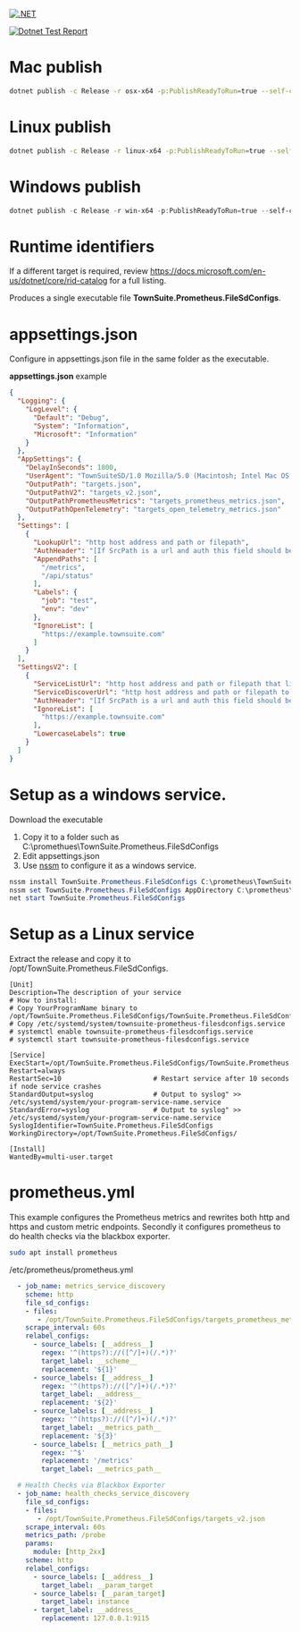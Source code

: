 
[![.NET](https://github.com/TownSuite/TownSuite.Prometheus.FileSdConfigs/actions/workflows/dotnet.yml/badge.svg)](https://github.com/TownSuite/TownSuite.Prometheus.FileSdConfigs/actions/workflows/dotnet.yml)

[![Dotnet Test Report](https://github.com/TownSuite/TownSuite.Prometheus.FileSdConfigs/actions/workflows/test-report.yml/badge.svg)](https://github.com/TownSuite/TownSuite.Prometheus.FileSdConfigs/actions/workflows/test-report.yml)

# Mac publish
```bash
dotnet publish -c Release -r osx-x64 -p:PublishReadyToRun=true --self-contained true -p:PublishSingleFile=true -p:EnableCompressionInSingleFile=true
```

# Linux publish
```bash
dotnet publish -c Release -r linux-x64 -p:PublishReadyToRun=true --self-contained true -p:PublishSingleFile=true -p:EnableCompressionInSingleFile=true
```

# Windows publish
```powershell
dotnet publish -c Release -r win-x64 -p:PublishReadyToRun=true --self-contained true -p:PublishSingleFile=true -p:EnableCompressionInSingleFile=true
```

# Runtime identifiers
If a different target is required, review https://docs.microsoft.com/en-us/dotnet/core/rid-catalog for a full listing.


Produces a single executable file __TownSuite.Prometheus.FileSdConfigs__.   

# appsettings.json

Configure in appsettings.json file in the same folder as the executable.

__appsettings.json__ example
```json
{
  "Logging": {
    "LogLevel": {
      "Default": "Debug",
      "System": "Information",
      "Microsoft": "Information"
    }
  },
  "AppSettings": {
    "DelayInSeconds": 1800,
    "UserAgent": "TownSuiteSD/1.0 Mozilla/5.0 (Macintosh; Intel Mac OS X 10.15; rv:107.0) Gecko/20100101 Firefox/107.0",
    "OutputPath": "targets.json",
    "OutputPathV2": "targets_v2.json",
    "OutputPathPrometheusMetrics": "targets_prometheus_metrics.json",
    "OutputPathOpenTelemetry": "targets_open_telemetry_metrics.json"
  },
  "Settings": [
    {
      "LookupUrl": "http host address and path or filepath",
      "AuthHeader": "[If SrcPath is a url and auth this field should be set to basic auth or a bearer token]",
      "AppendPaths": [
        "/metrics",
        "/api/status"
      ],
      "Labels": {
        "job": "test",
        "env": "dev"
      },
      "IgnoreList": [
        "https://example.townsuite.com"
      ]
    }
  ],
  "SettingsV2": [
    {
      "ServiceListUrl": "http host address and path or filepath that lists services",
      "ServiceDiscoverUrl": "http host address and path or filepath to lookup details for specific services",
      "AuthHeader": "[If SrcPath is a url and auth this field should be set to basic auth or a bearer token]",
      "IgnoreList": [
        "https://example.townsuite.com"
      ],
      "LowercaseLabels": true
    }
  ]
}
```


# Setup as a windows service.

Download the executable


1. Copy it to a folder such as C:\promethues\TownSuite.Prometheus.FileSdConfigs 
2. Edit appsettings.json
3. Use [nssm](https://nssm.cc/) to configure it as a windows service.


```powershell
nssm install TownSuite.Prometheus.FileSdConfigs C:\prometheus\TownSuite.Prometheus.FileSdConfigs\TownSuite.Prometheus.FileSdConfigs.exe
nssm set TownSuite.Prometheus.FileSdConfigs AppDirectory C:\prometheus\TownSuite.Prometheus.FileSdConfigs
net start TownSuite.Prometheus.FileSdConfigs
```


# Setup as a Linux service

Extract the release and copy it to /opt/TownSuite.Prometheus.FileSdConfigs.

```
[Unit]
Description=The description of your service
# How to install:
# Copy YourProgramName binary to /opt/TownSuite.Prometheus.FileSdConfigs/TownSuite.Prometheus.FileSdConfigs
# Copy /etc/systemd/system/townsuite-prometheus-filesdconfigs.service
# systemctl enable townsuite-prometheus-filesdconfigs.service
# systemctl start townsuite-prometheus-filesdconfigs.service

[Service]
ExecStart=/opt/TownSuite.Prometheus.FileSdConfigs/TownSuite.Prometheus.FileSdConfigs
Restart=always
RestartSec=10                       # Restart service after 10 seconds if node service crashes
StandardOutput=syslog               # Output to syslog" >> /etc/systemd/system/your-program-service-name.service
StandardError=syslog                # Output to syslog" >> /etc/systemd/system/your-program-service-name.service
SyslogIdentifier=TownSuite.Prometheus.FileSdConfigs
WorkingDirectory=/opt/TownSuite.Prometheus.FileSdConfigs/

[Install]
WantedBy=multi-user.target
```

# prometheus.yml

This example configures the Prometheus metrics and rewrites both http and https and custom metric endpoints.   Secondly it configures prometheus to do health checks via the blackbox exporter.

```bash
sudo apt install prometheus
```

/etc/prometheus/prometheus.yml

```yaml
  - job_name: metrics_service_discovery
    scheme: http
    file_sd_configs:
    - files:
       - /opt/TownSuite.Prometheus.FileSdConfigs/targets_prometheus_metrics.json
    scrape_interval: 60s
    relabel_configs:
      - source_labels: [__address__]
        regex: '^(https?)://([^/]+)(/.*)?'
        target_label: __scheme__
        replacement: '${1}'
      - source_labels: [__address__]
        regex: '^(https?)://([^/]+)(/.*)?'
        target_label: __address__
        replacement: '${2}'
      - source_labels: [__address__]
        regex: '^(https?)://([^/]+)(/.*)?'
        target_label: __metrics_path__
        replacement: '${3}'
      - source_labels: [__metrics_path__]
        regex: '^$'
        replacement: '/metrics'
        target_label: __metrics_path__

  # Health Checks via Blackbox Exporter
  - job_name: health_checks_service_discovery
    file_sd_configs:
    - files:
       - /opt/TownSuite.Prometheus.FileSdConfigs/targets_v2.json
    scrape_interval: 60s
    metrics_path: /probe
    params:
      module: [http_2xx]
    scheme: http
    relabel_configs:
      - source_labels: [__address__]
        target_label: __param_target
      - source_labels: [__param_target]
        target_label: instance
      - target_label: __address__
        replacement: 127.0.0.1:9115
```


